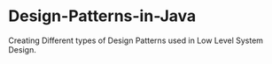 # Design-Patterns-in-Java
Creating Different types of Design Patterns used in Low Level System Design.
